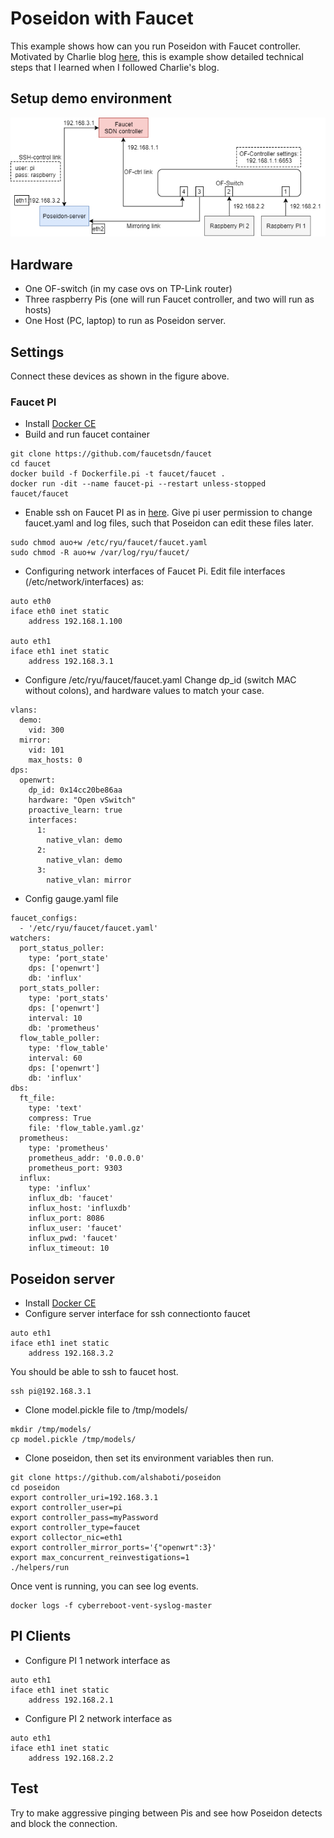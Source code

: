 # Poseidon with Faucet
This example shows how can you run Poseidon with Faucet controller. 
Motivated by Charlie blog [here](https://blog.cyberreboot.org/building-a-software-defined-network-with-raspberry-pis-and-a-zodiac-fx-switch-97184032cdc1),
this is example show detailed technical steps that I learned when I followed Charlie's blog. 
## Setup demo environment 
![alt text](./Poseidon_Faucet.png "Demo setup architecture")
## Hardware
- One OF-switch (in my case ovs on TP-Link router) 
- Three raspberry Pis (one will run Faucet controller, and two will run as hosts)
- One Host (PC, laptop) to run as Poseidon server. 
## Settings
Connect these devices as shown in the figure above.
### Faucet PI
- Install [Docker CE](https://docs.docker.com/engine/installation/linux/docker-ce/debian/) 
- Build and run faucet container
```
git clone https://github.com/faucetsdn/faucet
cd faucet
docker build -f Dockerfile.pi -t faucet/faucet .
docker run -dit --name faucet-pi --restart unless-stopped faucet/faucet
```
- Enable ssh on Faucet PI as in [here](https://www.raspberrypi.org/documentation/remote-access/ssh/). Give pi user permission to change faucet.yaml and log files, such that Poseidon can edit these files later. 
```
sudo chmod auo+w /etc/ryu/faucet/faucet.yaml
sudo chmod -R auo+w /var/log/ryu/faucet/
```
- Configuring network interfaces of Faucet Pi. Edit file interfaces (/etc/network/interfaces) as:
```
auto eth0
iface eth0 inet static
    address 192.168.1.100
    
auto eth1
iface eth1 inet static
    address 192.168.3.1
```
- Configure /etc/ryu/faucet/faucet.yaml
Change dp_id (switch MAC without colons), and hardware values to match your case. 
```
vlans:
  demo:
    vid: 300
  mirror:
    vid: 101
    max_hosts: 0
dps:
  openwrt:
    dp_id: 0x14cc20be86aa
    hardware: "Open vSwitch"
    proactive_learn: true
    interfaces:
      1:
        native_vlan: demo
      2:
        native_vlan: demo
      3:
        native_vlan: mirror
```
- Config gauge.yaml file
```
faucet_configs:
  - '/etc/ryu/faucet/faucet.yaml'
watchers:
  port_status_poller:
    type: ‘port_state'
    dps: ['openwrt']
    db: 'influx'
  port_stats_poller:
    type: 'port_stats'
    dps: ['openwrt']
    interval: 10
    db: 'prometheus'
  flow_table_poller:
    type: 'flow_table'
    interval: 60
    dps: ['openwrt']
    db: 'influx'
dbs:
  ft_file:
    type: 'text'
    compress: True
    file: 'flow_table.yaml.gz'
  prometheus:
    type: 'prometheus'
    prometheus_addr: '0.0.0.0'
    prometheus_port: 9303
  influx:
    type: 'influx'
    influx_db: 'faucet'
    influx_host: 'influxdb'
    influx_port: 8086
    influx_user: 'faucet'
    influx_pwd: 'faucet'
    influx_timeout: 10
```
## Poseidon server
- Install [Docker CE](https://docs.docker.com/engine/installation/linux/docker-ce/ubuntu/)
- Configure server interface for ssh connectionto faucet 
```
auto eth1
iface eth1 inet static
    address 192.168.3.2
```
You should be able to ssh to faucet host.
```
ssh pi@192.168.3.1
```
- Clone model.pickle file to /tmp/models/
```
mkdir /tmp/models/
cp model.pickle /tmp/models/
```
- Clone poseidon, then set its environment variables then run. 
```
git clone https://github.com/alshaboti/poseidon
cd poseidon
export controller_uri=192.168.3.1
export controller_user=pi
export controller_pass=myPassword
export controller_type=faucet
export collector_nic=eth1
export controller_mirror_ports='{"openwrt":3}'
export max_concurrent_reinvestigations=1
./helpers/run
```
Once vent is running, you can see log events. 
```
docker logs -f cyberreboot-vent-syslog-master
```
## PI Clients 
- Configure PI 1 network interface as
```
auto eth1
iface eth1 inet static
    address 192.168.2.1
```

- Configure PI 2 network interface as
```
auto eth1
iface eth1 inet static
    address 192.168.2.2
```
## Test
Try to make aggressive pinging between Pis and see how Poseidon detects and block the connection. 
